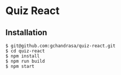 # Quiz React 

## Installation

```
$ git@github.com:gchandrasa/quiz-react.git
$ cd quiz-react
$ npm install
$ npm run build
$ npm start
```